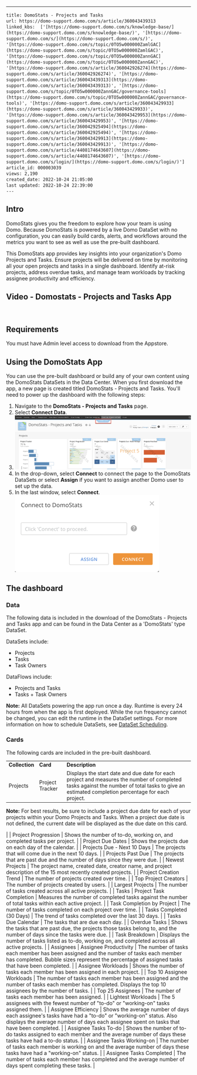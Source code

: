 ---
    title: DomoStats - Projects and Tasks
    url: https://domo-support.domo.com/s/article/360043439313
    linked_kbs:  ['[https://domo-support.domo.com/s/knowledge-base/](https://domo-support.domo.com/s/knowledge-base/)', '[https://domo-support.domo.com/s/](https://domo-support.domo.com/s/)', '[https://domo-support.domo.com/s/topic/0TO5w000000ZamlGAC](https://domo-support.domo.com/s/topic/0TO5w000000ZamlGAC)', '[https://domo-support.domo.com/s/topic/0TO5w000000ZannGAC](https://domo-support.domo.com/s/topic/0TO5w000000ZannGAC)', '[https://domo-support.domo.com/s/article/360042926274](https://domo-support.domo.com/s/article/360042926274)', '[https://domo-support.domo.com/s/article/360043439313](https://domo-support.domo.com/s/article/360043439313)', '[https://domo-support.domo.com/s/topic/0TO5w000000ZannGAC/governance-tools](https://domo-support.domo.com/s/topic/0TO5w000000ZannGAC/governance-tools)', '[https://domo-support.domo.com/s/article/360043429933](https://domo-support.domo.com/s/article/360043429933)', '[https://domo-support.domo.com/s/article/360043429953](https://domo-support.domo.com/s/article/360043429953)', '[https://domo-support.domo.com/s/article/360042925494](https://domo-support.domo.com/s/article/360042925494)', '[https://domo-support.domo.com/s/article/360043429913](https://domo-support.domo.com/s/article/360043429913)', '[https://domo-support.domo.com/s/article/4408174643607](https://domo-support.domo.com/s/article/4408174643607)', '[https://domo-support.domo.com/s/login/](https://domo-support.domo.com/s/login/)']
    article_id: 000003039
    views: 2,190
    created_date: 2022-10-24 21:05:00
    last updated: 2022-10-24 22:39:00
    ---



Intro
-----


DomoStats gives you the freedom to explore how your team is using Domo. Because DomoStats is powered by a live Domo DataSet with no configuration, you can easily build cards, alerts, and workflows around the metrics you want to see as well as use the pre-built dashboard.


This DomoStats app provides key insights into your organization's Domo Projects and Tasks. Ensure projects will be delivered on time by monitoring all your open projects and tasks in a single dashboard. Identify at-risk projects, address overdue tasks, and manage team workloads by tracking assignee productivity and efficiency. 


Video - Domostats - Projects and Tasks App
------------------------------------------


 



Requirements
------------


You must have Admin level access to download from the Appstore. 


Using the DomoStats App
-----------------------


You can use the pre-built dashboard or build any of your own content using the DomoStats DataSets in the Data Center. When you first download the app, a new page is created titled DomoStats - Projects and Tasks. You'll need to power up the dashboard with the following steps:


1. Navigate to the **DomoStats - Projects and Tasks** page.
2. Select **Connect Data**.
3. ![DomoStats_-_Project_and_Tasks_-_Connect_Data.png](DomoStats_-_Project_and_Tasks_-_Connect_Data.png)
4. In the drop-down, select **Connect** to connect the page to the DomoStats DataSets or select **Assign** if you want to assign another Domo user to set up the data.
5. In the last window, select **Connect**.  
![DomoStats_-_Connect_Data_Last_Step.png](DomoStats_-_Connect_Data_Last_Step.png)


The dashboard
-------------


### Data


The following data is included in the download of the DomoStats - Projects and Tasks app and can be found in the Data Center as a 'DomoStats' type DataSet.


DataSets include:


* Projects
* Tasks
* Task Owners


DataFlows include:


* Projects and Tasks
* Tasks + Task Owners




 

**Note:** All DataSets powering the app run once a day. Runtime is every 24 hours from when the app is first deployed. While the run frequency cannot be changed, you can edit the runtime in the DataSet settings. For more information on how to schedule DataSets, see [DataSet Scheduling](/s/article/360042926274 "Adding a DataSet Using a Data Connector").


### Cards


The following cards are included in the pre-built dashboard.




|  |  |  |
| --- | --- | --- |
| **Collection** | **Card** | **Description** |
| Projects | Project Tracker | Displays the start date and due date for each project and measures the number of completed tasks against the number of total tasks to give an estimated completion percentage for each project.




**Note:** For best results, be sure to include a project due date for each of your projects within your Domo Projects and Tasks. When a project due date is not defined, the current date will be displayed as the due date on this card.


 |
| Project Progression | Shows the number of to-do, working on, and completed tasks per project. |
| Project Due Dates | Shows the projects due on each day of the calendar. |
| Projects Due - Next 10 Days | The projects that will come due in the next 10 days. |
| Projects Past Due | The projects that are past due and the number of days since they were due. |
| Newest Projects | The project name, created date, creator name, and project description of the 15 most recently created projects. |
| Project Creation Trend | The number of projects created over time. |
| Top Project Creators | The number of projects created by users. |
| Largest Projects | The number of tasks created across all active projects. |
| Tasks | Project Task Completion | Measures the number of completed tasks against the number of total tasks within each active project. |
| Task Completion by Project | The number of tasks completed on each project over time. |
| Tasks Completed (30 Days) | The trend of tasks completed over the last 30 days. |
| Tasks Due Calendar | The tasks that are due each day. |
| Overdue Tasks | Shows the tasks that are past due, the projects those tasks belong to, and the number of days since the tasks were due. |
| Task Breakdown | Displays the number of tasks listed as to-do, working on, and completed across all active projects. |
| Assignees | Assignee Productivity | The number of tasks each member has been assigned and the number of tasks each member has completed. Bubble sizes represent the percentage of assigned tasks that have been completed. |
| Assignee Workloads | Shows the number of tasks each member has been assigned in each project. |
| Top 10 Assignee Workloads | The number of tasks each member has been assigned and the number of tasks each member has completed. Displays the top 10 assignees by the number of tasks. |
| Top 25 Assignees | The number of tasks each member has been assigned. |
| Lightest Workloads | The 5 assignees with the fewest number of "to-do" or "working-on" tasks assigned them. |
| Assignee Efficiency | Shows the average number of days each assignee's tasks have had a "to-do" or "working-on" status. Also displays the average number of days each assignee spent on tasks that have been completed. |
| Assignee Tasks To-do | Shows the number of to-do tasks assigned to each member and the average number of days these tasks have had a to-do status. |
| Assignee Tasks Working-on | The number of tasks each member is working on and the average number of days these tasks have had a "working-on" status. |
| Assignee Tasks Completed | The number of tasks each member has completed and the average number of days spent completing these tasks. |

